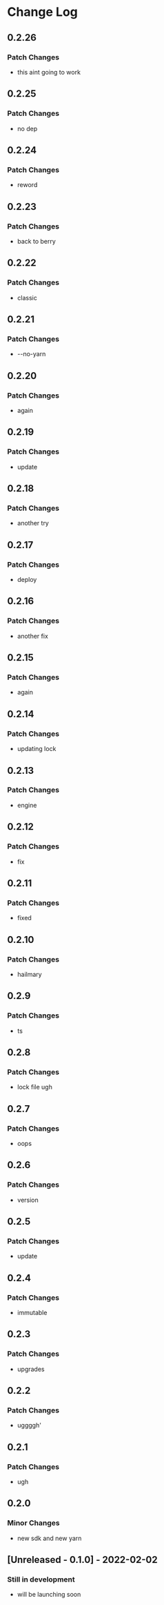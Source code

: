 # Change Log

## 0.2.26

### Patch Changes

-   this aint going to work

## 0.2.25

### Patch Changes

-   no dep

## 0.2.24

### Patch Changes

-   reword

## 0.2.23

### Patch Changes

-   back to berry

## 0.2.22

### Patch Changes

-   classic

## 0.2.21

### Patch Changes

-   --no-yarn

## 0.2.20

### Patch Changes

-   again

## 0.2.19

### Patch Changes

-   update

## 0.2.18

### Patch Changes

-   another try

## 0.2.17

### Patch Changes

-   deploy

## 0.2.16

### Patch Changes

-   another fix

## 0.2.15

### Patch Changes

-   again

## 0.2.14

### Patch Changes

-   updating lock

## 0.2.13

### Patch Changes

-   engine

## 0.2.12

### Patch Changes

-   fix

## 0.2.11

### Patch Changes

-   fixed

## 0.2.10

### Patch Changes

-   hailmary

## 0.2.9

### Patch Changes

-   ts

## 0.2.8

### Patch Changes

-   lock file ugh

## 0.2.7

### Patch Changes

-   oops

## 0.2.6

### Patch Changes

-   version

## 0.2.5

### Patch Changes

-   update

## 0.2.4

### Patch Changes

-   immutable

## 0.2.3

### Patch Changes

-   upgrades

## 0.2.2

### Patch Changes

-   uggggh'

## 0.2.1

### Patch Changes

-   ugh

## 0.2.0

### Minor Changes

-   new sdk and new yarn

## [Unreleased - 0.1.0] - 2022-02-02

### Still in development

-   will be launching soon
